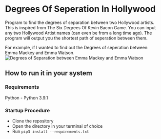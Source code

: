 # Degrees Of Seperation In Hollywood
Program to find the degrees of separation between two Hollywood artists. This is inspired from The Six Degrees Of Kevin Bacon Game. You can input any two Hollywood Artist names (can even be from a long time ago). The program will output you the shortest path of seperation between them.

For example, if I wanted to find out the Degrees of seperation between Emma Mackey and Emma Watson.
![Degrees of Separation between Emma Mackey and Emma Watson](https://i.imgur.com/KmYCjrX.png)

## How to run it in your system

### Requirements
Python - Python 3.9.1

### Startup Procedure
  * Clone the repository
  * Open the directory in your terminal of choice
  * Run `pip3 install --requirements.txt`
